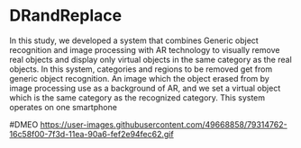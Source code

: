 # DRandReplace
In this study, we developed a system that combines Generic object recognition and image processing with AR technology 
to visually remove real objects and display only virtual objects in the same category as the real objects. 
In this system, categories and regions to be removed get from generic object recognition.
An image which the object erased from by image processing use as a background of AR, and we set a virtual object 
which is the same category as the recognized category. This system operates on one smartphone

#DMEO
https://user-images.githubusercontent.com/49668858/79314762-16c58f00-7f3d-11ea-90a6-fef2e94fec62.gif
